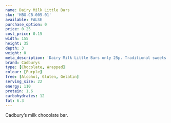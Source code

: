 ```yaml
---
name: Dairy Milk Little Bars
sku: 'HBG-CB-005-01'
available: FALSE
purchase_option: 0
price: 0.25
cost_price: 0.15
width: 155
height: 35
depth: 3
weight: 0
meta_description: 'Dairy Milk Little Bars only 25p. Traditional sweets and more at Humbugs Confectionery Store. Specialists in satisfying your sweet tooth!'
brand: Cadburys
type: [Chocolate, Wrapped]
colour: [Purple]
free: [Alcohol, Gluten, Gelatin]
serving_size: 22
energy: 110
protein: 1.6
carbohydrates: 12
fat: 6.3
---
```

Cadbury’s milk chocolate bar.